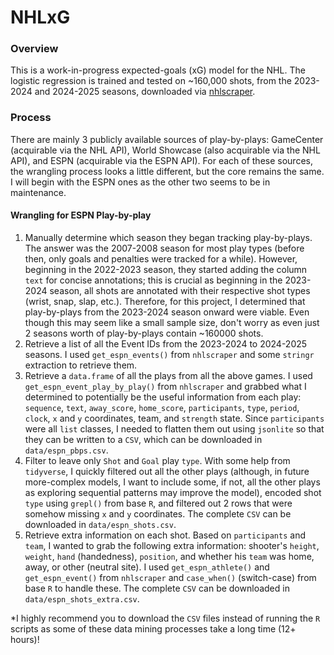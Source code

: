 # NHLxG

### Overview

This is a work-in-progress expected-goals (xG) model for the NHL. The logistic 
regression is trained and tested on ~160,000 shots, from the 2023-2024 and 
2024-2025 seasons, downloaded via [nhlscraper](https://rentosaijo.github.io/nhlscraper/).

### Process

There are mainly 3 publicly available sources of play-by-plays: GameCenter 
(acquirable via the NHL API), World Showcase (also acquirable via the NHL API), 
and ESPN (acquirable via the ESPN API). For each of these sources, the wrangling 
process looks a little different, but the core remains the same. I will begin 
with the ESPN ones as the other two seems to be in maintenance.

#### Wrangling for ESPN Play-by-play

1. Manually determine which season they began tracking play-by-plays. The answer 
was the 2007-2008 season for most play types (before then, only goals and 
penalties were tracked for a while). However, beginning in the 2022-2023 
season, they started adding the column `text` for concise annotations; this is 
crucial as beginning in the 2023-2024 season, all shots are annotated with their 
respective shot types (wrist, snap, slap, etc.). Therefore, for this project, I 
determined that play-by-plays from the 2023-2024 season onward were viable. Even 
though this may seem like a small sample size, don't worry as even just 2 
seasons worth of play-by-plays contain ~160000 shots.
2. Retrieve a list of all the Event IDs from the 2023-2024 to 2024-2025 
seasons. I used `get_espn_events()` from `nhlscraper` and some `stringr` 
extraction to retrieve them.
3. Retrieve a `data.frame` of all the plays from all the above games. I used 
`get_espn_event_play_by_play()` from `nhlscraper` and grabbed what I determined 
to potentially be the useful information from each play: `sequence`, `text`, 
`away_score`, `home_score`, `participants`, `type`, `period`, `clock`, `x` and 
`y` coordinates, team, and `strength` state. Since `participants` were all 
`list` classes, I needed to flatten them out using `jsonlite` so that they can 
be written to a `CSV`, which can be downloaded in `data/espn_pbps.csv`.
4. Filter to leave only `Shot` and `Goal` play `type`. With some help from 
`tidyverse`, I quickly filtered out all the other plays (although, in future 
more-complex models, I want to include some, if not, all the other plays as 
exploring sequential patterns may improve the model), encoded shot `type` using
`grepl()` from base `R`, and filtered out 2 rows that were somehow missing `x` and 
`y` coordinates. The complete `CSV` can be downloaded in `data/espn_shots.csv`.
5. Retrieve extra information on each shot. Based on `participants` and `team`, 
I wanted to grab the following extra information: shooter's `height`, `weight`, 
`hand` (handedness), `position`, and whether his `team` was home, away, or other 
(neutral site). I used `get_espn_athlete()` and `get_espn_event()` from 
`nhlscraper` and `case_when()` (switch-case) from base `R` to handle these. The 
complete `CSV` can be downloaded in `data/espn_shots_extra.csv`.

*I highly recommend you to download the `CSV` files instead of running the `R` 
scripts as some of these data mining processes take a long time (12+ hours)!
